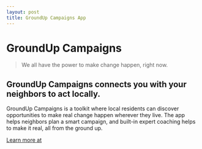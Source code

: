 ```yaml
---
layout: post
title: GroundUp Campaigns App
---
```


# GroundUp Campaigns
<!--break-->
> We all have the power to make change happen, right now.

## GroundUp Campaigns connects you with your neighbors to act locally.
GroundUp Campaigns is a toolkit where local residents can discover opportunities to make real change happen wherever they live. The app helps neighbors plan a smart campaign, and built-in expert coaching helps to make it real, all from the ground up.

[Learn more at](http://groundupcampaigns.com)
